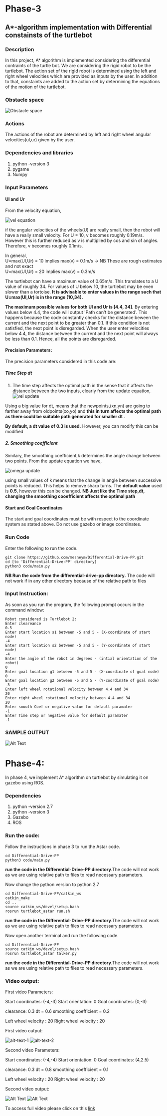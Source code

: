 # Phase-3
## A*-algorithm implementation with Differential constainsts of the turtlebot
### Description
In this project, A* algorithm is implemented considering the differential contraints of the turtle bot. We are considering the rigid robot to be the turtlebot. The action set of the rigid robot is determined using the left and right wheel velocities which are provided as inputs by the user. In addition to that, constaints are added to the action set by determining the equations of the motion of the turtlebot.

### Obstacle space
![Obstacle space](images/pic2.PNG)
### Actions
The actions of the robot are determined by left and right wheel angular velocities(ul,ur) given by the user.

### Dependencies and libraries
1. python -version 3
2. pygame
3. Numpy


### Input Parameters

#### Ul and Ur
From the velocity equation,

![vel equation](images/vel.png)

if the angular velocities of the wheels(U) are really small, then the robot will have a really small velocity.
For U = 10, v becomes roughly 0.19m/s. However this is further reduced as v is multiplied by cos and sin of angles. Therefore,
v becomes roughly 0.1m/s. 

In general,  
U=max(Ul,Ur) = 10 implies max(v) = 0.1m/s -> NB These are rough estimates and not exact   
U=max(Ul,Ur) = 20 implies max(v) = 0.3m/s

The turtlebot can have a maximum value of 0.65m/s. This translates to a U value of roughly 34. 
For values of U below 10, the turtlebot may be even slower than a tortoise. **It is advisable to enter values in the range
such that U=max(Ul,Ur) is in the range (10,34).**

**The maximum possible values for both Ul and Ur is [4.4, 34].** By entering values below 4.4, the code will output 'Path can't be generated'. This happens because the code constantly checks for the distance beween the current and the next point to be greater than 0.1. If this condition is not satisfied, the next point is disregarded. When the user enter velocities below 4.4, the distance between the current and the next point will always be less than 0.1. Hence, all the points are disregarded. 

#### Precision Parameters: 
The precision parameters considered in this code are:

##### Time Step dt
1. The time step affects the optimal path in the sense that it affects the distance between the two inputs, clearly from the 
update equation,  
![vel update](images/velupdate.png)

Using a big value for dt, means that the newpoints,(xn,yn) are going to farther away from oldpoints(xo,yo) and **this in turn affects the optimal
path as there could be suitable path generated for smaller dt** .   

**By default, a dt value of 0.3 is used.** However, you can modify this can be modified

##### 2. Smoothing coefficient  
Similary, the smoothing coefficient,k determines the angle change between two points. From the update equation we 
have,

![omega update](images/thetaupdate.png)

using small values of k means that the change in angle between successive points is reduced. This helps to remove sharp turns. The **default value** used is **0.5**, however this can be changed. **NB Just like the Time step,dt, changing the smoothing cooefficient affects the optimal path**


#### Start and Goal Coordinates
The start and goal coordinates must be with respect to the coordinate system as stated above. Do not use gazebo or image coordinates.


### Run Code
Enter the following to run the code.

```
git clone https://github.com/mesneym/Differential-Drive-PP.git
cd [to 'Differential-Drive-PP' directory]
python3 code/main.py
```

**NB Run the code from the differential-drive-pp directory.** The code will not work if in any other directory
because of the relative path to files

### Input Instruction:
As soon as you run the program, the following prompt occurs in the command window:
```
Robot considered is Turtlebot 2:
Enter cleareance
0.5
Enter start location s1 between -5 and 5 - (X-coordinate of start node)
-4
Enter start location s2 between -5 and 5 - (Y-coordinate of start node)
-4
Enter the angle of the robot in degrees - (intial orientation of the robot)
0
Enter goal location g1 between -5 and 5 - (X-coordinate of goal node)
0
Enter goal location g2 between -5 and 5 - (Y-coordinate of goal node)
-3
Enter left wheel rotational velocity between 4.4 and 34
20
Enter right wheel rotational velocity between 4.4 and 34
20
Enter smooth Coef or negative value for default paramater
-1
Enter Time step or negative value for default paramater
-1

```

### SAMPLE OUTPUT 


![Alt Text](https://media.giphy.com/media/dzPjNu7rUM6TUqEVcK/giphy.gif)
# Phase-4:
In phase 4, we implement A* algorithm on turtlebot by simulating it on gazebo using ROS.

<!--### Gazebo world:-->
<!--The turtlebot obstacle space in gazebo is given below:-->
<!--![Gazebo World](images/gazeboworld.png)-->

### Dependencies 
1. python -version 2.7
2. python -version 3
3. Gazebo
4. ROS

### Run the code:
Follow the instructions in phase 3 to run the Astar code.
```
cd Differential-Drive-PP
python3 code/main.py
```
**run the code in the Differential-Drive-PP directory**.The code will not work as we are using relative path to files
to read necessary parameters.

Now change the python version to python 2.7
```
cd Differential-Drive-PP/catkin_ws
catkin_make
cd ..
source catkin_ws/devel/setup.bash
rosrun turtlebot_astar run.sh
```
**run the code in the Differential-Drive-PP directory**.The code will not work as we are using relative path to files
to read necessary parameters.

Now open another terminal and run the following code.
```
cd Differential-Drive-PP
source catkin_ws/devel/setup.bash 
rosrun turtlebot_astar talker.py 
```
**run the code in the Differential-Drive-PP directory**.The code will not work as we are using relative path to files
to read necessary parameters.

### Video output:
First video Parameters:

Start coordinates: (-4,-3)   Start orientation: 0  Goal coordinates: (0,-3)

clearance: 0.3   dt = 0.6    smoothing coefficient = 0.2

Left wheel velocity : 20     Right wheel velocity : 20

First video output:

![alt-text-1](gif/gazebo-resize.gif) 
![alt-text-2](gif/python1-resize.gif)

Second video Parameters:

Start coordinates: (-4,-4)  Start orientation: 0  Goal coordinates: (4,2.5)

clearance: 0.3  dt = 0.8  smoothing coefficient = 0.1

Left wheel velocity : 20   Right wheel velocity : 20

Second video output:

![Alt Text](gif/gazebo2-resize.gif)
![Alt Text](gif/pygame2-resize.gif)

To access full video please click on this [link](https://drive.google.com/drive/folders/1r2lyCS7f3MUi0458xqHsil_6RG9Ynp4d?usp=sharing)
